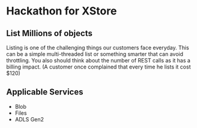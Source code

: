 # Hackathon for XStore

## List Millions of objects 
Listing is one of the challenging things our customers face everyday. This can be a simple multi-threaded list or something smarter that can avoid throttling. You also should think about the number of REST calls as it has a billing impact. (A customer once complained that every time he lists it cost $120)

## Applicable Services

* Blob
* Files
* ADLS Gen2